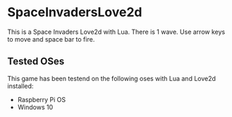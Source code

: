# SpaceInvadersLove2d

This is a Space Invaders Love2d with Lua. There is 1 wave. Use arrow keys to move and space bar to fire.


## Tested OSes

This game has been testend on the following oses with Lua and Love2d installed:
- Raspberry Pi OS
- Windows 10
